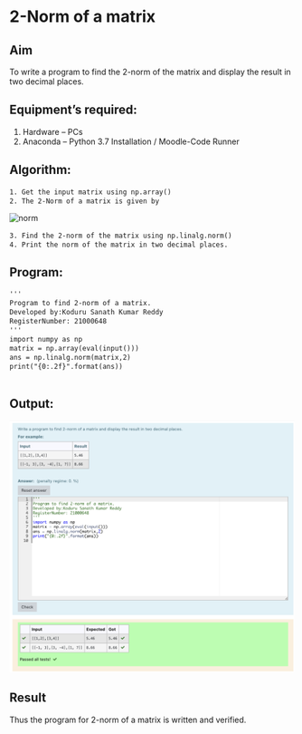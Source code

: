 # 2-Norm of a matrix
## Aim
To write a program to find the 2-norm of the matrix and display the result in two decimal places.
## Equipment’s required:
1.	Hardware – PCs
2.	Anaconda – Python 3.7 Installation / Moodle-Code Runner
## Algorithm:
	1. Get the input matrix using np.array()
	2. The 2-Norm of a matrix is given by 
![norm](./normeqn1.jpg)
    
    3. Find the 2-norm of the matrix using np.linalg.norm()
	4. Print the norm of the matrix in two decimal places.
## Program:
```
'''
Program to find 2-norm of a matrix.
Developed by:Koduru Sanath Kumar Reddy
RegisterNumber: 21000648
'''
import numpy as np
matrix = np.array(eval(input()))
ans = np.linalg.norm(matrix,2)
print("{0:.2f}".format(ans))


```
## Output:
![norm1](norm.png)

## Result
Thus the program for 2-norm of a matrix is written and verified.
